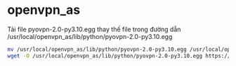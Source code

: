 # openvpn_as

Tải file pyovpn-2.0-py3.10.egg thay thế file trong đường dẫn /usr/local/openvpn_as/lib/python/pyovpn-2.0-py3.10.egg

```bash
mv /usr/local/openvpn_as/lib/python/pyovpn-2.0-py3.10.egg /usr/local/openvpn_as/lib/python/pyovpn-2.0-py3.10.egg_bak
wget -O /usr/local/openvpn_as/lib/python/pyovpn-2.0-py3.10.egg https://github.com/Leak-VN/openvpn_as/raw/refs/heads/main/pyovpn-2.0-py3.10.egg
```